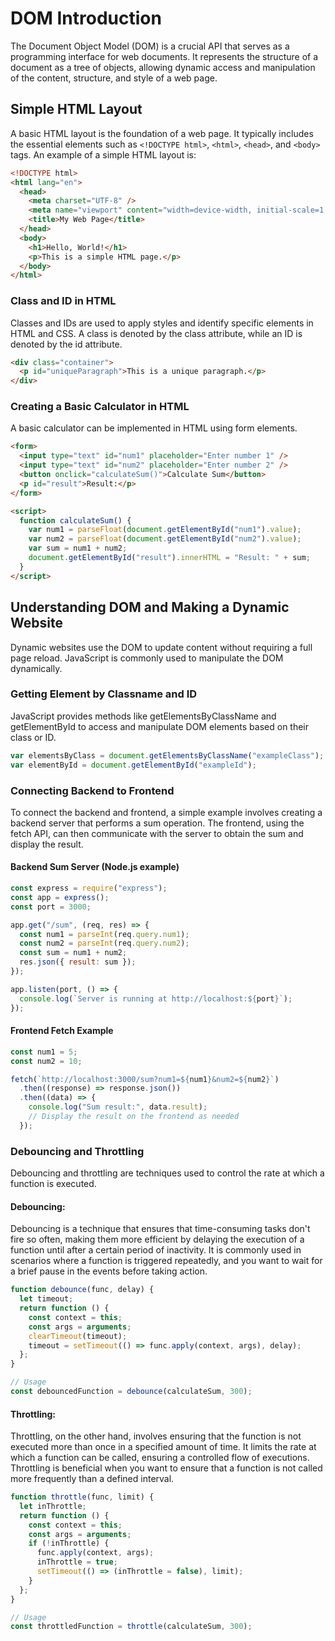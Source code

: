 # DOM Introduction

The Document Object Model (DOM) is a crucial API that serves as a programming interface for web documents. It represents the structure of a document as a tree of objects, allowing dynamic access and manipulation of the content, structure, and style of a web page.

## Simple HTML Layout

A basic HTML layout is the foundation of a web page. It typically includes the essential elements such as `<!DOCTYPE html>`, `<html>`, `<head>`, and `<body>` tags. An example of a simple HTML layout is:

```html
<!DOCTYPE html>
<html lang="en">
  <head>
    <meta charset="UTF-8" />
    <meta name="viewport" content="width=device-width, initial-scale=1.0" />
    <title>My Web Page</title>
  </head>
  <body>
    <h1>Hello, World!</h1>
    <p>This is a simple HTML page.</p>
  </body>
</html>
```

### Class and ID in HTML

Classes and IDs are used to apply styles and identify specific elements in HTML and CSS. A class is denoted by the class attribute, while an ID is denoted by the id attribute.

```html
<div class="container">
  <p id="uniqueParagraph">This is a unique paragraph.</p>
</div>
```

### Creating a Basic Calculator in HTML

A basic calculator can be implemented in HTML using form elements.

```html
<form>
  <input type="text" id="num1" placeholder="Enter number 1" />
  <input type="text" id="num2" placeholder="Enter number 2" />
  <button onclick="calculateSum()">Calculate Sum</button>
  <p id="result">Result:</p>
</form>

<script>
  function calculateSum() {
    var num1 = parseFloat(document.getElementById("num1").value);
    var num2 = parseFloat(document.getElementById("num2").value);
    var sum = num1 + num2;
    document.getElementById("result").innerHTML = "Result: " + sum;
  }
</script>
```

## Understanding DOM and Making a Dynamic Website

Dynamic websites use the DOM to update content without requiring a full page reload. JavaScript is commonly used to manipulate the DOM dynamically.

### Getting Element by Classname and ID

JavaScript provides methods like getElementsByClassName and getElementById to access and manipulate DOM elements based on their class or ID.

```javascript
var elementsByClass = document.getElementsByClassName("exampleClass");
var elementById = document.getElementById("exampleId");
```

### Connecting Backend to Frontend

To connect the backend and frontend, a simple example involves creating a backend server that performs a sum operation. The frontend, using the fetch API, can then communicate with the server to obtain the sum and display the result.

#### Backend Sum Server (Node.js example)

```javascript
const express = require("express");
const app = express();
const port = 3000;

app.get("/sum", (req, res) => {
  const num1 = parseInt(req.query.num1);
  const num2 = parseInt(req.query.num2);
  const sum = num1 + num2;
  res.json({ result: sum });
});

app.listen(port, () => {
  console.log(`Server is running at http://localhost:${port}`);
});
```

#### Frontend Fetch Example

```javascript
const num1 = 5;
const num2 = 10;

fetch(`http://localhost:3000/sum?num1=${num1}&num2=${num2}`)
  .then((response) => response.json())
  .then((data) => {
    console.log("Sum result:", data.result);
    // Display the result on the frontend as needed
  });
```

### Debouncing and Throttling

Debouncing and throttling are techniques used to control the rate at which a function is executed.

#### Debouncing:

Debouncing is a technique that ensures that time-consuming tasks don't fire so often, making them more efficient by delaying the execution of a function until after a certain period of inactivity. It is commonly used in scenarios where a function is triggered repeatedly, and you want to wait for a brief pause in the events before taking action.

```javascript
function debounce(func, delay) {
  let timeout;
  return function () {
    const context = this;
    const args = arguments;
    clearTimeout(timeout);
    timeout = setTimeout(() => func.apply(context, args), delay);
  };
}

// Usage
const debouncedFunction = debounce(calculateSum, 300);
```

#### Throttling:

Throttling, on the other hand, involves ensuring that the function is not executed more than once in a specified amount of time. It limits the rate at which a function can be called, ensuring a controlled flow of executions. Throttling is beneficial when you want to ensure that a function is not called more frequently than a defined interval.

```javascript
function throttle(func, limit) {
  let inThrottle;
  return function () {
    const context = this;
    const args = arguments;
    if (!inThrottle) {
      func.apply(context, args);
      inThrottle = true;
      setTimeout(() => (inThrottle = false), limit);
    }
  };
}

// Usage
const throttledFunction = throttle(calculateSum, 300);
```
